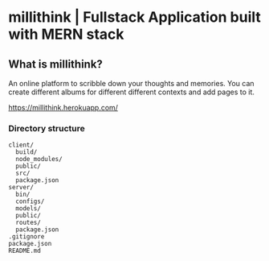 # millithink |  Fullstack Application built with MERN stack


## What is millithink?

  An online platform to scribble down your thoughts and memories. You can create different albums for different different contexts and add pages to it. 

https://millithink.herokuapp.com/


### Directory structure
```
client/
  build/
  node_modules/
  public/
  src/
  package.json
server/
  bin/
  configs/
  models/
  public/
  routes/
  package.json
.gitignore
package.json
README.md
```





